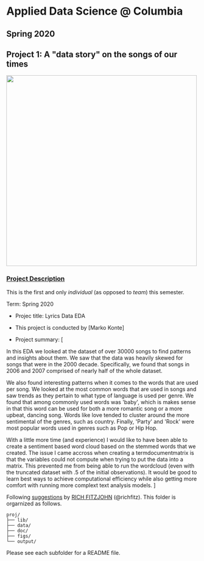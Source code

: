 # Applied Data Science @ Columbia
## Spring 2020
## Project 1: A "data story" on the songs of our times

<img src="figs/title1.jpeg" width="500">

### [Project Description](doc/)
This is the first and only *individual* (as opposed to *team*) this semester. 

Term: Spring 2020

+ Projec title: Lyrics Data EDA
+ This project is conducted by [Marko Konte]

+ Project summary: [

In this EDA we looked at the dataset of over 30000 songs to find patterns and insights about them. We saw that the data was heavily skewed for songs that were in the 2000 decade. Specifically, we found that songs in 2006 and 2007 comprised of nearly half of the whole dataset.

We also found interesting patterns when it comes to the words that are used per song. We looked at the most common words that are used in songs and saw trends as they pertain to what type of language is used per genre. We found that among commonly used words was 'baby', which is makes sense in that this word can be used for both a more romantic song or a more upbeat, dancing song. Words like love tended to cluster around the more sentimental of the genres, such as country. Finally, 'Party' and 'Rock' were most popular words used in genres such as Pop or Hip Hop. 

With a little more time (and experience) I would like to have been able to create a sentiment based word cloud based on the stemmed words that we created. The issue I came accross when creating a termdocumentmatrix is that the variables could not compute when trying to put the data into a matrix. This prevented me from being able to run the wordcloud (even with the truncated dataset with .5 of the initial observations). It would be good to learn best ways to achieve computational efficiency while also getting more comfort with running more complext text analysis models. ] 

Following [suggestions](http://nicercode.github.io/blog/2013-04-05-projects/) by [RICH FITZJOHN](http://nicercode.github.io/about/#Team) (@richfitz). This folder is orgarnized as follows.

```
proj/
├── lib/
├── data/
├── doc/
├── figs/
└── output/
```

Please see each subfolder for a README file.
